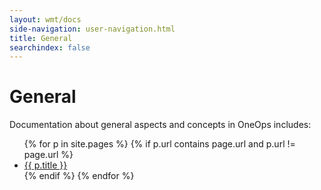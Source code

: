 ```yaml
---
layout: wmt/docs
side-navigation: user-navigation.html
title: General
searchindex: false
---
```


# General

Documentation about general aspects and concepts in OneOps includes:

<ul>
{% for p in site.pages %}
{% if p.url contains page.url and p.url != page.url %}
  <li><a href="{{ p.url }}">{{ p.title }}</a></li>
{% endif %}
{% endfor %}
</ul>
